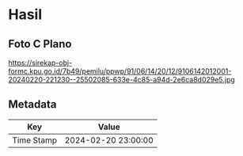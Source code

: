 # Hasil

## Foto C Plano

https://sirekap-obj-formc.kpu.go.id/7b49/pemilu/ppwp/91/06/14/20/12/9106142012001-20240220-221230--25502085-633e-4c85-a94d-2e6ca8d029e5.jpg


## Metadata

| Key        | Value               |
| ---------- | ------------------- |
| Time Stamp | 2024-02-20 23:00:00 |



